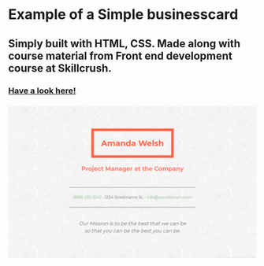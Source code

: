 # Example of a Simple businesscard

## Simply built with HTML, CSS. Made along with course material from Front end development course at Skillcrush.

### [Have a look here!](https://livhed.github.io/simple-businesscard/)

### ![Example image of the site](https://github.com/LivHed/simple-businesscard/blob/master/img/exampleimage.PNG)